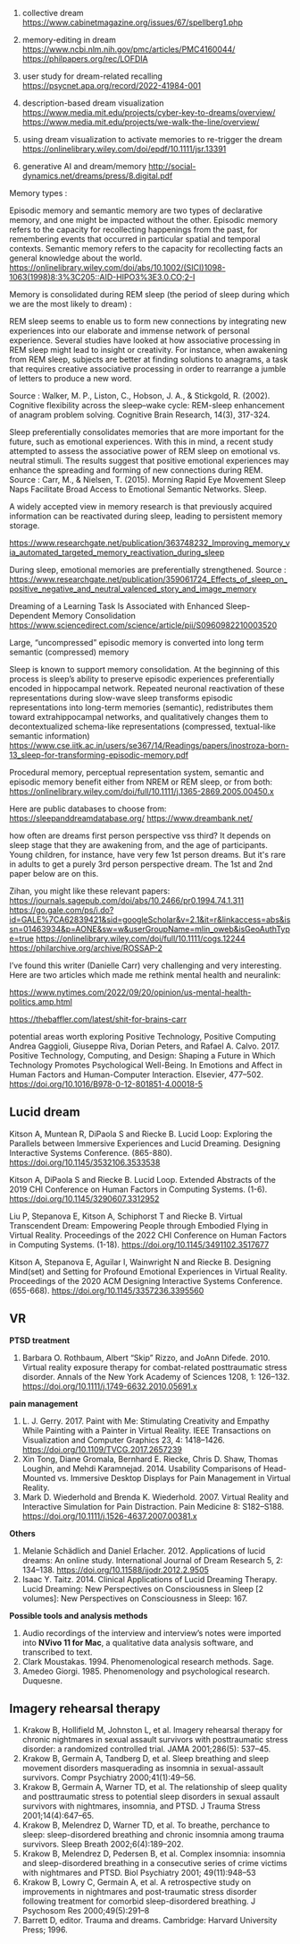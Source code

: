 1) collective dream
https://www.cabinetmagazine.org/issues/67/spellberg1.php

2) memory-editing in dream
https://www.ncbi.nlm.nih.gov/pmc/articles/PMC4160044/
https://philpapers.org/rec/LOFDIA

3) user study for dream-related recalling
https://psycnet.apa.org/record/2022-41984-001

4) description-based dream visualization
https://www.media.mit.edu/projects/cyber-key-to-dreams/overview/
https://www.media.mit.edu/projects/we-walk-the-line/overview/

5) using dream visualization to activate memories to re-trigger the dream
https://onlinelibrary.wiley.com/doi/epdf/10.1111/jsr.13391

6) generative AI and dream/memory
http://social-dynamics.net/dreams/press/8.digital.pdf

Memory types :

Episodic memory and semantic memory are two types of declarative memory, and one might be impacted without the other. Episodic memory refers to the capacity for recollecting happenings from the past, for remembering  events  that  occurred  in  particular  spatial  and  temporal contexts. Semantic memory refers to the capacity for recollecting facts an general knowledge about the world. https://onlinelibrary.wiley.com/doi/abs/10.1002/(SICI)1098-1063(1998)8:3%3C205::AID-HIPO3%3E3.0.CO;2-I

Memory is consolidated during REM sleep (the period of sleep during which we are the most likely to dream) :

REM sleep seems to enable us to form new connections by integrating new experiences into our elaborate and immense network of personal experience. Several studies have looked at how associative processing in REM sleep might lead to insight or creativity. For instance, when awakening from REM sleep, subjects are better at finding solutions to anagrams, a task that requires creative associative processing in order to rearrange a jumble of letters to produce a new word.

Source : Walker, M. P., Liston, C., Hobson, J. A., & Stickgold, R. (2002). Cognitive flexibility across the sleep–wake cycle: REM-sleep enhancement of anagram problem solving. Cognitive Brain Research, 14(3), 317-324.

 

Sleep preferentially consolidates memories that are more important for the future, such as emotional experiences.
With this in mind, a recent study attempted to assess the associative power of REM sleep on emotional vs. neutral stimuli. The results suggest that positive emotional experiences may enhance the spreading and forming of new connections during REM.
Source : Carr, M., & Nielsen, T. (2015). Morning Rapid Eye Movement Sleep Naps Facilitate Broad Access to Emotional Semantic Networks. Sleep.

 

A widely accepted view in memory research is that previously acquired information can be reactivated during sleep, leading to persistent memory storage.

https://www.researchgate.net/publication/363748232_Improving_memory_via_automated_targeted_memory_reactivation_during_sleep  

 

During sleep, emotional memories are preferentially strengthened. Source : https://www.researchgate.net/publication/359061724_Effects_of_sleep_on_positive_negative_and_neutral_valenced_story_and_image_memory

 

Dreaming of a Learning Task Is Associated with Enhanced Sleep-Dependent Memory Consolidation https://www.sciencedirect.com/science/article/pii/S0960982210003520

 

Large, “uncompressed” episodic memory is converted into long term semantic (compressed) memory

Sleep is known to support memory consolidation. At the beginning of this process is sleep’s ability to preserve episodic experiences preferentially encoded in hippocampal network. Repeated neuronal reactivation of these representations during slow-wave sleep transforms episodic representations into long-term memories (semantic), redistributes them toward extrahippocampal networks, and qualitatively changes them to decontextualized schema-like representations (compressed, textual-like semantic information) https://www.cse.iitk.ac.in/users/se367/14/Readings/papers/inostroza-born-13_sleep-for-transforming-episodic-memory.pdf

 

Procedural memory, perceptual representation system, semantic and episodic memory benefit either from NREM or REM sleep, or from both: https://onlinelibrary.wiley.com/doi/full/10.1111/j.1365-2869.2005.00450.x

Here are public databases to choose from:
https://sleepanddreamdatabase.org/
https://www.dreambank.net/


how often are dreams first person perspective vss third?
It depends on sleep stage that they are awakening from, and the age of participants. Young children, for instance, have very few 1st person dreams. But it's rare in adults to get a purely 3rd person perspective dream. The 1st and 2nd paper below are on this. 

Zihan, you might like these relevant papers:
https://journals.sagepub.com/doi/abs/10.2466/pr0.1994.74.1.311
https://go.gale.com/ps/i.do?id=GALE%7CA62839421&sid=googleScholar&v=2.1&it=r&linkaccess=abs&issn=01463934&p=AONE&sw=w&userGroupName=mlin_oweb&isGeoAuthType=true
https://onlinelibrary.wiley.com/doi/full/10.1111/cogs.12244 
https://philarchive.org/archive/ROSSAP-2

I’ve found this writer (Danielle Carr) very challenging and very interesting. Here are two articles which made me rethink mental health and neuralink:

https://www.nytimes.com/2022/09/20/opinion/us-mental-health-politics.amp.html

https://thebaffler.com/latest/shit-for-brains-carr

potential areas worth exploring
Positive  Technology, Positive  Computing
Andrea Gaggioli, Giuseppe Riva, Dorian Peters, and Rafael A. Calvo. 2017. Positive Technology, Computing, and Design: Shaping a Future in Which Technology Promotes Psychological Well-Being. In Emotions and Affect in Human Factors and Human-Computer Interaction. Elsevier, 477–502. https://doi.org/10.1016/B978-0-12-801851-4.00018-5


## Lucid dream

Kitson A, Muntean R, DiPaola S and Riecke B. Lucid Loop: Exploring the
Parallels between Immersive Experiences and Lucid Dreaming. Designing
Interactive Systems Conference. (865-880).
https://doi.org/10.1145/3532106.3533538

Kitson A, DiPaola S and Riecke B. Lucid Loop. Extended Abstracts of
the 2019 CHI Conference on Human Factors in Computing Systems. (1-6).
https://doi.org/10.1145/3290607.3312952

Liu P, Stepanova E, Kitson A, Schiphorst T and Riecke B. Virtual
Transcendent Dream: Empowering People through Embodied Flying in
Virtual Reality. Proceedings of the 2022 CHI Conference on Human
Factors in Computing Systems. (1-18).
https://doi.org/10.1145/3491102.3517677

Kitson A, Stepanova E, Aguilar I, Wainwright N and Riecke B. Designing
Mind(set) and Setting for Profound Emotional Experiences in Virtual
Reality. Proceedings of the 2020 ACM Designing Interactive Systems
Conference. (655-668).
https://doi.org/10.1145/3357236.3395560

## VR

**PTSD  treatment**
1. Barbara O. Rothbaum, Albert “Skip” Rizzo, and JoAnn Difede. 2010. Virtual reality exposure therapy for combat-related posttraumatic stress disorder. Annals of the New York Academy of Sciences 1208, 1: 126–132. https://doi.org/10.1111/j.1749-6632.2010.05691.x


**pain management**
1. L. J. Gerry. 2017. Paint with Me: Stimulating Creativity and Empathy While Painting with a Painter in Virtual Reality. IEEE Transactions on Visualization and Computer Graphics 23, 4: 1418–1426. https://doi.org/10.1109/TVCG.2017.2657239
2. Xin Tong, Diane Gromala, Bernhard E. Riecke, Chris D. Shaw, Thomas Loughin, and Mehdi Karamnejad. 2014. Usability Comparisons of Head-Mounted vs. Immersive Desktop Displays for Pain Management in Virtual Reality. 
3. Mark D. Wiederhold and Brenda K. Wiederhold. 2007. Virtual Reality and Interactive Simulation for Pain Distraction. Pain Medicine 8: S182–S188. https://doi.org/10.1111/j.1526-4637.2007.00381.x 


**Others**
1. Melanie Schädlich and Daniel Erlacher. 2012. Applications of lucid dreams: An online study. International Journal of Dream Research 5, 2: 134–138. https://doi.org/10.11588/ijodr.2012.2.9505
2. Isaac Y. Taitz. 2014. Clinical Applications of Lucid Dreaming Therapy. Lucid Dreaming: New Perspectives on Consciousness in Sleep [2 volumes]: New Perspectives on Consciousness in Sleep: 167. 

**Possible tools and analysis methods**

1. Audio recordings of the interview and interview’s notes were imported into <b>NVivo  11 for Mac</b>,  a qualitative data analysis software, and transcribed to text.
2. Clark Moustakas. 1994. Phenomenological research methods. Sage.
3. Amedeo Giorgi. 1985. Phenomenology and psychological research. Duquesne.


## Imagery rehearsal therapy

1. Krakow B, Hollifield M, Johnston L, et al. Imagery rehearsal therapy for chronic nightmares in sexual assault survivors with posttraumatic stress disorder: a randomized controlled trial. JAMA 2001;286(5): 537–45.
2. Krakow B, Germain A, Tandberg D, et al. Sleep breathing and sleep movement disorders masquerading as insomnia in sexual-assault survivors. Compr Psychiatry 2000;41(1):49–56.
3. Krakow B, Germain A, Warner TD, et al. The relationship of sleep quality and posttraumatic stress to potential sleep disorders in sexual assault survivors with nightmares, insomnia, and PTSD. J Trauma Stress 2001;14(4):647–65.
4. Krakow B, Melendrez D, Warner TD, et al. To breathe, perchance to sleep: sleep-disordered breathing and chronic insomnia among trauma survivors. Sleep Breath 2002;6(4):189–202.
5.  Krakow B, Melendrez D, Pedersen B, et al. Complex insomnia: insomnia and sleep-disordered breathing in a consecutive series of crime victims with nightmares and PTSD. Biol Psychiatry 2001; 49(11):948–53
6. Krakow B, Lowry C, Germain A, et al. A retrospective study on improvements in nightmares and post-traumatic stress disorder following treatment for comorbid sleep-disordered breathing. J Psychosom Res 2000;49(5):291–8
7. Barrett D, editor. Trauma and dreams. Cambridge: Harvard University Press; 1996.